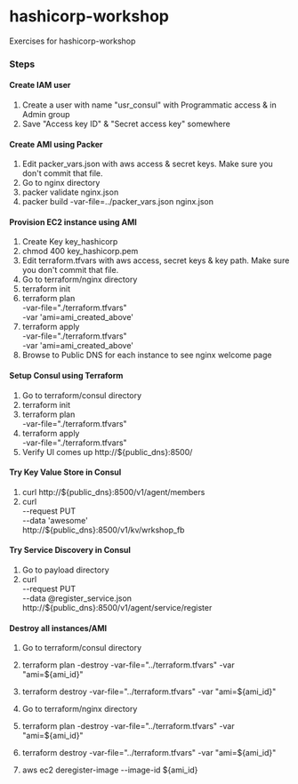 # hashicorp-workshop
Exercises for hashicorp-workshop

### Steps

#### Create IAM user
1. Create a user with name "usr_consul" with Programmatic access & in Admin group
2. Save "Access key ID" & "Secret access key" somewhere

#### Create AMI using Packer
1. Edit packer_vars.json with aws access & secret keys. Make sure you don't commit that file.
2. Go to nginx directory
3. packer validate nginx.json
4. packer build -var-file=../packer_vars.json nginx.json
   
#### Provision EC2 instance using AMI
1. Create Key key_hashicorp
2. chmod 400 key_hashicorp.pem
2. Edit terraform.tfvars with aws access, secret keys & key path. Make sure you don't commit that file.
3. Go to terraform/nginx directory
4. terraform init
5. terraform plan \
   -var-file="./terraform.tfvars" \
   -var 'ami=ami_created_above' 
6. terraform apply \
   -var-file="./terraform.tfvars" \
   -var 'ami=ami_created_above'
7. Browse to Public DNS for each instance to see nginx welcome page

#### Setup Consul using Terraform
1. Go to terraform/consul directory
2. terraform init
3. terraform plan \
      -var-file="./terraform.tfvars"
4. terraform apply \
      -var-file="./terraform.tfvars"
5. Verify UI comes up http://${public_dns}:8500/

#### Try Key Value Store in Consul
1. curl http://${public_dns}:8500/v1/agent/members
2. curl \
       --request PUT \
       --data 'awesome' \
       http://${public_dns}:8500/v1/kv/wrkshop_fb

#### Try Service Discovery in Consul
1. Go to payload directory
2. curl \
       --request PUT \
       --data @register_service.json \
       http://${public_dns}:8500/v1/agent/service/register

#### Destroy all instances/AMI 
1. Go to terraform/consul directory
2. terraform plan -destroy -var-file="../terraform.tfvars" -var "ami=${ami_id}"
3. terraform destroy -var-file="../terraform.tfvars" -var "ami=${ami_id}"

4. Go to terraform/nginx directory
5. terraform plan -destroy -var-file="../terraform.tfvars" -var "ami=${ami_id}"
6. terraform destroy -var-file="../terraform.tfvars" -var "ami=${ami_id}"

7. aws ec2 deregister-image --image-id ${ami_id}